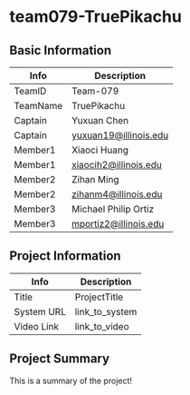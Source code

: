 # team079-TruePikachu

## Basic Information

|   Info      |        Description     |
| ----------- | ---------------------- |
| TeamID      |        Team-079        |
| TeamName    |       TruePikachu      |
| Captain     |       Yuxuan Chen      |
| Captain     |  yuxuan19@illinois.edu |
| Member1     |       Xiaoci Huang     |
| Member1     |  xiaocih2@illinois.edu |
| Member2     |        Zihan Ming      |
| Member2     |  zihanm4@illinois.edu  |
| Member3     |  Michael Philip Ortiz  |
| Member3     |  mportiz2@illinois.edu |

## Project Information

|   Info      |        Description     |
| ----------- | ---------------------- |
|  Title      |       ProjectTitle     |
| System URL  |      link_to_system    |
| Video Link  |      link_to_video     |

## Project Summary

This is a summary of the project!
